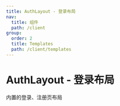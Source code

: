 ```yaml
---
title: AuthLayout - 登录布局
nav:
  title: 组件
  path: /client
group:
  order: 2
  title: Templates
  path: /client/templates
---
```


# AuthLayout - 登录布局

内置的登录、注册页布局